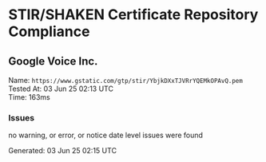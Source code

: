 # STIR/SHAKEN Certificate Repository Compliance

## Google Voice Inc.

Name: `https://www.gstatic.com/gtp/stir/YbjkDXxTJVRrYQEMkOPAvQ.pem`\
Tested At: 03 Jun 25 02:13 UTC\
Time: 163ms

### Issues

no warning, or error, or notice date level issues were found

Generated: 03 Jun 25 02:15 UTC